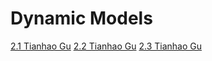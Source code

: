 # Dynamic Models

[2.1 Tianhao Gu](https://apollon.ase.in.tum.de/wgv0AkMWc0mXo0UsrhyJ?view=COLLABORATE)
[2.2 Tianhao Gu](https://apollon.ase.in.tum.de/YwS7FiBuLY13N4jee5wO?view=COLLABORATE)
[2.3 Tianhao Gu](https://apollon.ase.in.tum.de/DK6tcboGxttMvMkuGVfY?view=COLLABORATE)
